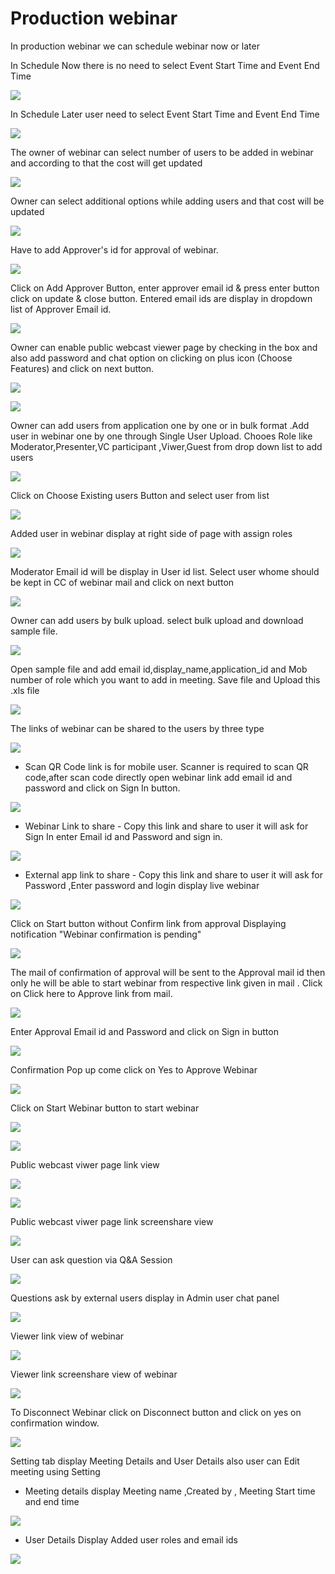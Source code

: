 # Production webinar

 In production webinar we can schedule webinar now or later

In Schedule Now there is no need to select Event Start Time and Event End Time

![](../.gitbook/assets/schedule_later.PNG)

In Schedule Later user need to select Event Start Time and Event End Time

![](../.gitbook/assets/image%20%2875%29.png)

The owner of webinar can select number of users to be added in webinar and according to that the cost will get updated

![](../.gitbook/assets/image%20%28244%29.png)

Owner can select additional options while adding users and that cost will be updated

![](../.gitbook/assets/image%20%28108%29.png)

Have to add Approver's id for approval of webinar. 

![](../.gitbook/assets/image%20%2894%29.png)

Click on Add Approver Button, enter approver email id & press enter button click on update & close button. Entered email ids are display in dropdown list of Approver Email id.

![](../.gitbook/assets/image%20%28250%29.png)

Owner can enable public webcast viewer page by checking in the box and also add password and chat option on clicking on plus icon \(Choose Features\) and click on next button.

![](../.gitbook/assets/image%20%2899%29.png)

![](../.gitbook/assets/image%20%28184%29.png)

Owner can add users from application one by one or in bulk format .Add user in webinar one by one through Single User Upload. Chooes Role like Moderator,Presenter,VC participant ,Viwer,Guest from drop down list to add users 

![](../.gitbook/assets/image%20%28230%29.png)

Click on Choose Existing users Button and select user from list 

![](../.gitbook/assets/image%20%28173%29.png)

Added user in webinar display at right side of page with assign roles

![](../.gitbook/assets/image%20%28109%29.png)

 Moderator Email id will be display in User id list. Select user whome should be kept in CC of webinar mail and click on next button

![](../.gitbook/assets/image%20%28249%29.png)

Owner can add users by bulk upload. select bulk upload and download sample file.

![](../.gitbook/assets/image%20%28161%29.png)

Open sample file and add email id,display\_name,application\_id and Mob number of role which you want to add in meeting. Save file and Upload this .xls file 

![](../.gitbook/assets/image%20%28260%29.png)

 The links of webinar can be shared to the users by three type

![](../.gitbook/assets/image%20%28297%29.png)

* Scan QR Code link is for mobile user. Scanner is required to scan QR code,after scan code directly open webinar link add email id and password and click on Sign In button.

![](../.gitbook/assets/image%20%28159%29.png)

* Webinar Link to share - Copy this link and share to user it will ask for Sign In enter Email id and Password and sign in.

![](../.gitbook/assets/image%20%28246%29.png)

* External app link to share - Copy this link and share to user it will ask for Password ,Enter password and login display live webinar

![](../.gitbook/assets/image%20%28154%29.png)

Click on Start button without Confirm link from approval Displaying notification "Webinar confirmation is pending"

![](../.gitbook/assets/image%20%2859%29.png)

The mail of confirmation of approval will be sent to the Approval mail id then only he will be able to start webinar from respective link given in mail . Click on Click here to Approve link from mail.

![](../.gitbook/assets/image%20%28103%29.png)

Enter Approval Email id and Password and click on Sign in button

![](../.gitbook/assets/image%20%286%29.png)

Confirmation Pop up come click on Yes to Approve Webinar

![](../.gitbook/assets/image%20%28207%29.png)

Click on Start Webinar button to start webinar

![](../.gitbook/assets/image%20%28290%29.png)

![](../.gitbook/assets/image%20%28198%29.png)

Public webcast viwer page link view

![](../.gitbook/assets/image%20%28128%29.png)

![](../.gitbook/assets/image%20%28195%29.png)

Public webcast viwer page link screenshare view

![](../.gitbook/assets/image%20%28180%29.png)

User can ask question via Q&A Session 

![](../.gitbook/assets/image%20%288%29.png)

Questions ask by external users display in Admin user chat panel

![](../.gitbook/assets/image%20%28213%29.png)

Viewer link view of webinar

![](../.gitbook/assets/image%20%2878%29.png)

Viewer link screenshare view of webinar

![](../.gitbook/assets/image%20%2831%29.png)

To Disconnect Webinar click on Disconnect button and click on yes on confirmation window.

![](../.gitbook/assets/image%20%28138%29.png)

Setting tab display Meeting Details and User Details also user can Edit meeting using Setting

* Meeting details display Meeting name ,Created by , Meeting Start time and end time

![](../.gitbook/assets/image%20%2824%29.png)

* User Details Display Added user roles and email ids 

![](../.gitbook/assets/image%20%2872%29.png)

